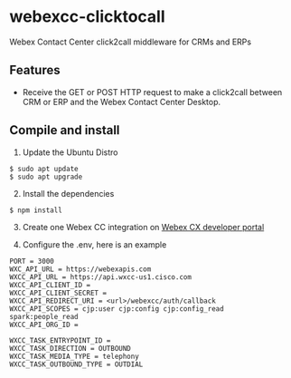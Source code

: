 # webexcc-clicktocall
Webex Contact Center click2call middleware for CRMs and ERPs

## Features
* Receive the GET or POST HTTP request to make a click2call between CRM or ERP and the Webex Contact Center Desktop.

## Compile and install
1. Update the Ubuntu Distro
```Shell
$ sudo apt update
$ sudo apt upgrade
```

2. Install the dependencies
```Shell
$ npm install
```
3. Create one Webex CC integration on [Webex CX developer portal](https://developer.webex-cx.com/documentation/integrations/#registering-your-integration)  

4. Configure the .env, here is an example
```Shell
PORT = 3000
WXC_API_URL = https://webexapis.com
WXCC_API_URL = https://api.wxcc-us1.cisco.com
WXCC_API_CLIENT_ID = 
WXCC_API_CLIENT_SECRET = 
WXCC_API_REDIRECT_URI = <url>/webexcc/auth/callback
WXCC_API_SCOPES = cjp:user cjp:config cjp:config_read spark:people_read
WXCC_API_ORG_ID = 

WXCC_TASK_ENTRYPOINT_ID = 
WXCC_TASK_DIRECTION = OUTBOUND
WXCC_TASK_MEDIA_TYPE = telephony
WXCC_TASK_OUTBOUND_TYPE = OUTDIAL
```
